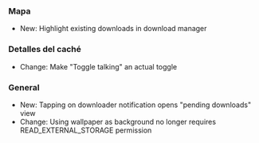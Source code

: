 ### Mapa
- New: Highlight existing downloads in download manager

### Detalles del caché
- Change: Make "Toggle talking" an actual toggle

### General
- New: Tapping on downloader notification opens "pending downloads" view
- Change: Using wallpaper as background no longer requires READ_EXTERNAL_STORAGE permission
